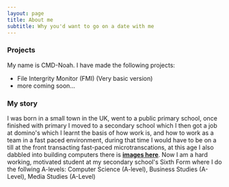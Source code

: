 ```yaml
---
layout: page
title: About me
subtitle: Why you'd want to go on a date with me
---
```



### Projects
My name is CMD-Noah. I have made the following projects:

- File Intergrity Monitor (FMI) (Very basic version)
- more coming soon...

### My story

I was born in a small town in the UK, went to a public primary school, once finished with primary I moved to a secondary school which I then got a job at domino's which I learnt the basis of how work is, and how to work as a team in a fast paced environment, during that time I would have to be on a till at the front transacting fast-paced microtranscations, at this age I also dabbled into building computers there is **[images here](https://imgur.com/a/ysQv1PA)**. Now I am a hard working, motivated student at my secondary school's Sixth Form where I do the follwing A-levels: Computer Science (A-level), Business Studies (A-Level), Media Studies (A-Level)
